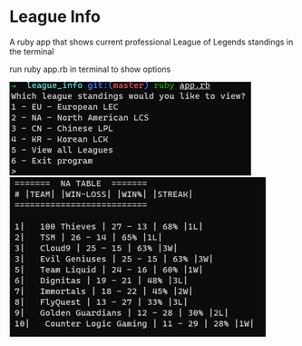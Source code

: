 # League Info
A ruby app that shows current professional League of Legends standings in the terminal

run ruby app.rb in terminal to show options

![Alt text](/demo1.png?raw=true "Demo")
![Alt text](/demo2.png?raw=true "Demo")
